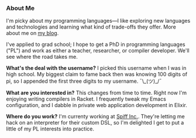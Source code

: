 ### About Me

I'm picky about my programming languages—I like exploring new languages and technologies and learning what kind of trade-offs they offer. More about me on [my blog](https://lambdaland.org/about/).

I've applied to grad school; I hope to get a PhD in programming languages ("PL") and work as either a teacher, researcher, or compiler developer. We'll see where the road takes me.

**What's the deal with the username?** I picked this username when I was in high school. My biggest claim to fame back then was knowing 100 digits of pi, so I appended the first three digits to my username. ¯\\\_(ツ)_/¯

**What are you interested in?** This changes from time to time. Right now I'm enjoying writing compilers in Racket. I frequently tweak my Emacs configuration, and I dabble in private web application development in Elixir.

**Where do you work?** I'm currenty working at [Spiff Inc.](https://spiff.com). They're letting me hack on an interpreter for their custom DSL, so I'm delighted I get to put a little of my PL interests into practice.
